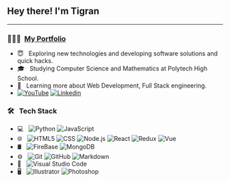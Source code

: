 <h2> Hey there! I'm Tigran</h2>

<hr>

<h3>👨🏻‍💻 &nbsp;<a href="https://tikosportfolio.netlify.app/">My Portfolio</a></h3>

- 😇 &nbsp; Exploring new technologies and developing software solutions and quick hacks.
- 🎓 &nbsp; Studying Computer Science and Mathematics at Polytech High School.
- 🌱 &nbsp; Learning more about Web Development, Full Stack engineering.
-  <a href="https://www.youtube.com/channel/UCQ0EA2gkRMqTJ_nAMibqdlQ">![YouTube](https://img.shields.io/badge/-YouTube-333333?style=flat&logo=youtube)</a> <a href="https://www.linkedin.com/in/%D1%82%D0%B8%D0%B3%D1%80%D0%B0%D0%BD-%D0%B0%D1%80%D1%88%D0%B0%D0%BA%D1%8F%D0%BD-6b56a61a9/">![Linkedin](https://img.shields.io/badge/-Linkedin-333333?style=flat&logo=linkedin)</a>


<h3>🛠 &nbsp; Tech Stack</h3>

- 💻 &nbsp;
  ![Python](https://img.shields.io/badge/-Python-333333?style=flat&logo=python)
  ![JavaScript](https://img.shields.io/badge/-JavaScript-333333?style=flat&logo=javascript)
- 🌐 &nbsp;
  ![HTML5](https://img.shields.io/badge/-HTML5-333333?style=flat&logo=HTML5)
  ![CSS](https://img.shields.io/badge/-CSS-333333?style=flat&logo=CSS3&logoColor=1572B6)
  ![Node.js](https://img.shields.io/badge/-Node.js-333333?style=flat&logo=node.js)
  ![React](https://img.shields.io/badge/-React-333333?style=flat&logo=react)
  ![Redux](https://img.shields.io/badge/-Redux-333333?style=flat&logo=redux)
  ![Vue](https://img.shields.io/badge/-Vue-333333?style=flat&logo=vue.js)
- 🛢 &nbsp;
  ![FireBase](https://img.shields.io/badge/-FireBase-333333?style=flat&logo=firebase)
  ![MongoDB](https://img.shields.io/badge/-MongoDB-333333?style=flat&logo=mongodb)
- ⚙️ &nbsp;
  ![Git](https://img.shields.io/badge/-Git-333333?style=flat&logo=git)
  ![GitHub](https://img.shields.io/badge/-GitHub-333333?style=flat&logo=github)
  ![Markdown](https://img.shields.io/badge/-Markdown-333333?style=flat&logo=markdown)
- 🔧 &nbsp;
  ![Visual Studio Code](https://img.shields.io/badge/-Visual%20Studio%20Code-333333?style=flat&logo=visual-studio-code&logoColor=007ACC)
- 🖥 &nbsp;
  ![Illustrator](https://img.shields.io/badge/-Illustrator-333333?style=flat&logo=adobe-illustrator)
  ![Photoshop](https://img.shields.io/badge/-Photoshop-333333?style=flat&logo=adobe-photoshop)
